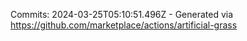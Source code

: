 Commits: 2024-03-25T05:10:51.496Z - Generated via https://github.com/marketplace/actions/artificial-grass
<br>
